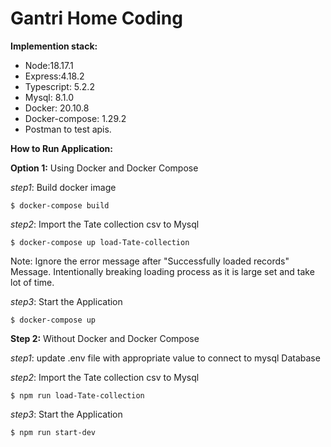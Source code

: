 # Gantri Home Coding
**Implemention stack:**

- Node:18.17.1
- Express:4.18.2
- Typescript: 5.2.2
- Mysql: 8.1.0
- Docker: 20.10.8
- Docker-compose: 1.29.2
- Postman to test apis.

****How to Run Application:****

**Option 1:**  Using Docker and Docker Compose

*step1*: Build docker image
```
$ docker-compose build
```
*step2*: Import the Tate collection csv to Mysql
```
$ docker-compose up load-Tate-collection
```
Note:  Ignore the error message after  "Successfully loaded records" Message. Intentionally breaking  loading process as it is large set and take lot of time.

*step3*: Start the Application
```
$ docker-compose up
```



**Step 2:** Without Docker  and Docker Compose

*step1*: update .env file with appropriate value to connect to mysql Database

*step2*: Import the Tate collection csv to Mysql
```
$ npm run load-Tate-collection
```

*step3*: Start the Application
```
$ npm run start-dev
```
